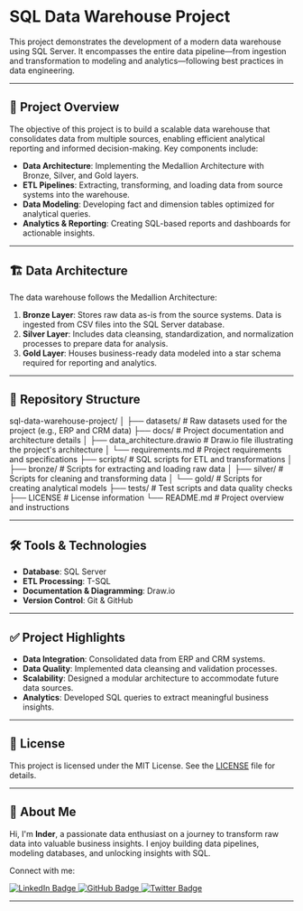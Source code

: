 # SQL Data Warehouse Project

This project demonstrates the development of a modern data warehouse using SQL Server. It encompasses the entire data pipeline—from ingestion and transformation to modeling and analytics—following best practices in data engineering.

---

## 📌 Project Overview

The objective of this project is to build a scalable data warehouse that consolidates data from multiple sources, enabling efficient analytical reporting and informed decision-making. Key components include:

- **Data Architecture**: Implementing the Medallion Architecture with Bronze, Silver, and Gold layers.
- **ETL Pipelines**: Extracting, transforming, and loading data from source systems into the warehouse.
- **Data Modeling**: Developing fact and dimension tables optimized for analytical queries.
- **Analytics & Reporting**: Creating SQL-based reports and dashboards for actionable insights.

---

## 🏗️ Data Architecture

The data warehouse follows the Medallion Architecture:

1. **Bronze Layer**: Stores raw data as-is from the source systems. Data is ingested from CSV files into the SQL Server database.
2. **Silver Layer**: Includes data cleansing, standardization, and normalization processes to prepare data for analysis.
3. **Gold Layer**: Houses business-ready data modeled into a star schema required for reporting and analytics.

---

## 📁 Repository Structure

sql-data-warehouse-project/
│
├── datasets/ # Raw datasets used for the project (e.g., ERP and CRM data)
├── docs/ # Project documentation and architecture details
│ ├── data_architecture.drawio # Draw.io file illustrating the project's architecture
│ └── requirements.md # Project requirements and specifications
├── scripts/ # SQL scripts for ETL and transformations
│ ├── bronze/ # Scripts for extracting and loading raw data
│ ├── silver/ # Scripts for cleaning and transforming data
│ └── gold/ # Scripts for creating analytical models
├── tests/ # Test scripts and data quality checks
├── LICENSE # License information
└── README.md # Project overview and instructions


---

## 🛠️ Tools & Technologies

- **Database**: SQL Server  
- **ETL Processing**: T-SQL  
- **Documentation & Diagramming**: Draw.io  
- **Version Control**: Git & GitHub  

---

## ✅ Project Highlights

- **Data Integration**: Consolidated data from ERP and CRM systems.
- **Data Quality**: Implemented data cleansing and validation processes.
- **Scalability**: Designed a modular architecture to accommodate future data sources.
- **Analytics**: Developed SQL queries to extract meaningful business insights.

---

## 📄 License

This project is licensed under the MIT License. See the [LICENSE](LICENSE) file for details.

---

## 👤 About Me

Hi, I'm **Inder**, a passionate data enthusiast on a journey to transform raw data into valuable business insights. I enjoy building data pipelines, modeling databases, and unlocking insights with SQL.

Connect with me:

<p align="left">
  <a href="https://www.linkedin.com/in/inder1307" target="_blank">
    <img src="https://img.shields.io/badge/LinkedIn-blue?style=for-the-badge&logo=linkedin&logoColor=white" alt="LinkedIn Badge"/>
  </a>
  <a href="https://github.com/inder1307" target="_blank">
    <img src="https://img.shields.io/badge/GitHub-000?style=for-the-badge&logo=github&logoColor=white" alt="GitHub Badge"/>
  </a>
  <a href="https://twitter.com/inder_1307" target="_blank">
    <img src="https://img.shields.io/badge/Twitter-1DA1F2?style=for-the-badge&logo=twitter&logoColor=white" alt="Twitter Badge"/>
  </a>
</p>

---

